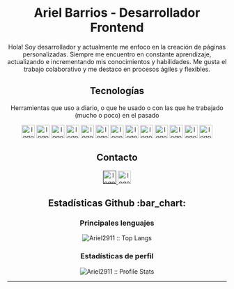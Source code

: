 

<h1 align="center"> Ariel Barrios - Desarrollador Frontend</h1>
<!--
<h2 align="center">¿Quién soy?</h2>
-->
<p align="center">
  Hola! Soy desarrollador y actualmente me enfoco en la creación de páginas personalizadas. Siempre me encuentro en constante aprendizaje, actualizando e incrementando mis conocimientos y habilidades. Me gusta el trabajo colaborativo y me destaco en procesos ágiles y flexibles.
</p>

<h2 align="center">Tecnologías</h2>

<p align="center">Herramientas que uso a diario, o que he usado o con las que he trabajado (mucho o poco) en el pasado</p>

<p align="center">
  <img src="https://ariel2911.github.io/portafolio/assets/icons/React.svg" alt="logo react" height="30" width="30">
  <img src="https://ariel2911.github.io/portafolio/assets/icons/TypeScript.svg" alt="logo typescript" height="30" width="30">
  <img src="https://ariel2911.github.io/portafolio/assets/icons/Styled-Component.svg" alt="logo styled-component" height="30" width="30">
  <img src="https://ariel2911.github.io/portafolio/assets/icons/JavaScript.svg" alt="logo javascript" height="30" width="30">
  <img src="https://ariel2911.github.io/portafolio/assets/icons/HTML.svg" alt="logo html" height="30" width="30">
  <img src="https://ariel2911.github.io/portafolio/assets/icons/CSS.svg" alt="logo css" height="30" width="30">
  <img src="https://ariel2911.github.io/portafolio/assets/icons/Pug.svg" alt="logo pug" height="30" width="30">
  <img src="https://ariel2911.github.io/portafolio/assets/icons/Sass.svg" alt="logo sass" height="30" width="30">
  <img src="https://ariel2911.github.io/portafolio/assets/icons/NPM.svg" alt="logo npm" height="30" width="30">
  <img src="https://ariel2911.github.io/portafolio/assets/icons/Gulp.svg" alt="logo gulp" height="30" width="30">
  <img src="https://ariel2911.github.io/portafolio/assets/icons/Webpack.svg" alt="logo webpack" height="30" width="30">
  <img src="https://ariel2911.github.io/portafolio/assets/icons/Git.svg" alt="logo git" height="30" width="30">
  <img src="https://ariel2911.github.io/portafolio/assets/icons/Figma.svg" alt="logo figma" height="30" width="30">
  <!--
  <img src="" alt="logo " height="30" width="30">
  <img src="" alt="logo " height="30" width="30">
  <img src="" alt="logo " height="30" width="30">
  <img src="" alt="logo " height="30" width="30">
  <img src="" alt="logo " height="30" width="30">
  -->
</p>

<h2 align="center">Contacto</h2>

<p align="center">
  <a href="">
    <img src="https://ariel2911.github.io/portafolio/assets/icons/linkedin.svg" alt="logo linkedin" height="30" width="30">
  </a>
   <a href="https://www.linkedin.com/in/ariel-alejandro-barrios-0bb358199/">
    <img src="https://ariel2911.github.io/portafolio/assets/icons/linkedin.svg" alt="logo linkedin" height="30" width="30">
  </a>
</p>

<h2 align="center">Estadísticas Github :bar_chart:</h2>
<!--
<h3 align="center">Contador de visitantes :eyes:</h4>

<p align="center"><img src="https://profile-counter.glitch.me/{Ariel2911}/count.svg" alt="Ariel2911 :: Visitor's Count" /></p>
-->
<h3 align="center">Principales lenguajes</h4>

<p align="center"><img src="https://github-readme-stats.vercel.app/api/top-langs/?username=Ariel2911&langs_count=10&theme=tokyonight&layout=compact" alt="Ariel2911 :: Top Langs" /></p>

<h3 align="center">Estadísticas de perfil</h4>

<p align="center"><img src="https://github-readme-stats.vercel.app/api?username=Ariel2911&show_icons=true&theme=synthwave" alt="Ariel2911 :: Profile Stats" /></p>

---



<!--
**Ariel2911/Ariel2911** is a ✨ _special_ ✨ repository because its `README.md` (this file) appears on your GitHub profile.

Here are some ideas to get you started:

- 🔭 I’m currently working on ...
- 🌱 I’m currently learning ...
- 👯 I’m looking to collaborate on ...
- 🤔 I’m looking for help with ...
- 💬 Ask me about ...
- 📫 How to reach me: ...
- 😄 Pronouns: ...
- ⚡ Fun fact: ...
-->
